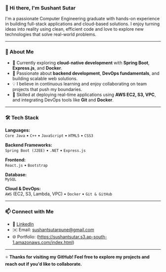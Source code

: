 ### 👋 Hi there, I'm Sushant Sutar

I'm a passionate Computer Engineering graduate with hands-on experience in building full-stack applications and cloud-based solutions. I enjoy turning ideas into reality using clean, efficient code and love to explore new technologies that solve real-world problems.

---

### 🧠 About Me

- 🔭 Currently exploring **cloud-native development** with **Spring Boot**, **Express.js**, and **Docker**.
- 🌱 Passionate about **backend development**, **DevOps fundamentals**, and building scalable web solutions.
- 💡 I believe in continuous learning and enjoy collaborating on team projects that push my boundaries.
- 🚀 Skilled at deploying real-time applications using **AWS EC2, S3, VPC**, and integrating DevOps tools like **Git** and **Docker**.

---

### 🛠️ Tech Stack

**Languages:**  
`Core Java` • `C++` • `JavaScript` • `HTML5` • `CSS3`

**Backend Frameworks:**  
`Spring Boot (J2EE)` • `.NET` • `Express.js`

**Frontend:**  
`React.js` • `Bootstrap`

**Database:**  
`MySQL`

**Cloud & DevOps:**  
`AWS` (EC2, S3, Lambda, VPC) • `Docker` • `Git & GitHub`

---

### 📫 Connect with Me

- 🔗 [LinkedIn](linkedin.com/in/sushant-sutar-/)
- ✉️ Email: sushantsutarpune@gmail.com
- 🌐 Portfolio: (https://sushantsutar.s3.ap-south-1.amazonaws.com/index.html)

---

⭐ **Thanks for visiting my GitHub! Feel free to explore my projects and reach out if you'd like to collaborate.**
